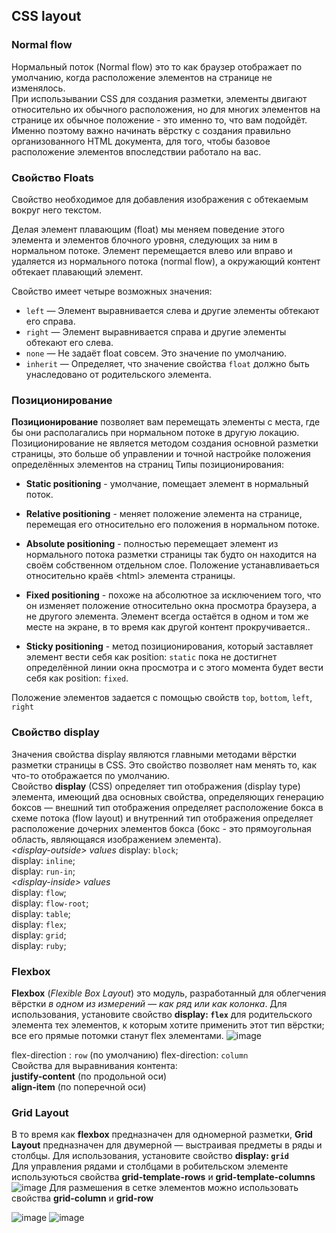CSS layout
---
### Normal flow
Нормальный поток (Normal flow) это то как браузер отображает по умолчанию, когда расположение элементов на странице не изменялось.  
При использывании CSS для создания разметки, элементы двигают относительно их обычного расположения, но для многих элементов на странице их обычное положение - это именно то, что вам подойдёт. Именно поэтому важно начинать вёрстку с создания правильно организованного HTML документа, для того, чтобы базовое расположение элементов впоследствии работало на вас.

### Свойство Floats  
Свойство необходимое для добавления изображения с обтекаемым вокруг него текстом.

Делая элемент плавающим (float) мы меняем поведение этого элемента и элементов блочного уровня, следующих за ним в нормальном потоке. Элемент перемещается влево или вправо и удаляется из нормального потока (normal flow), а окружающий контент обтекает плавающий элемент.

Свойство имеет четыре возможных значения:

- `left` — Элемент выравнивается слева и другие элементы обтекают его справа.
- `right` — Элемент выравнивается справа и другие элементы обтекают его слева.
- `none` — Не задаёт float совсем. Это значение по умолчанию.
- `inherit` — Определяет, что значение свойства `float` должно быть унаследовано от родительского элемента.

### Позиционирование
**Позиционирование** позволяет вам перемещать элементы с места, где бы они располагались при нормальном потоке в другую локацию. Позиционирование не является методом создания основной разметки страницы, это больше об управлении и точной настройке положения определённых элементов на страниц
Типы позиционирования:  
- **Static positioning** - умолчание, помещает элемент в нормальный поток.

- **Relative positioning** - меняет положение элемента на странице, перемещая его относительно его положения в нормальном потоке.

- **Absolute positioning** - полностью перемещает элемент из нормального потока разметки страницы так будто он находится на своём собственном отдельном слое. Положение устанавливаеться  относительно краёв \<html> элемента страницы.

- **Fixed positioning** - похоже на абсолютное за исключением того, что он изменяет положение относительно окна просмотра браузера, а не другого элемента. Элемент всегда остаётся в одном и том же месте на экране, в то время как другой контент прокручивается..

- **Sticky positioning** - метод позиционирования, который заставляет элемент вести себя как position: `static` пока не достигнет определённой линии окна просмотра и с этого момента будет вести себя как position: `fixed`.

Положение элементов задается с помощью свойств `top`, `bottom`, `left`, `right`







### Свойство display 
Значения свойства display являются главными методами вёрстки разметки страницы в CSS. Это свойство позволяет нам менять то, как что-то отображается по умолчанию.  
Свойство **display** (CSS) определяет тип отображения (display type) элемента, имеющий два основных свойства, определяющих генерацию боксов — внешний тип отображения определяет расположение бокса в схеме потока (flow layout) и внутренний тип отображения определяет расположение дочерних элементов бокса (бокс - это прямоугольная область, являющаяся изображением элемента).  
*\<display-outside> values*
display: `block`;  
display: `inline`;  
display: `run-in`;  
*\<display-inside> values*  
display: `flow`;  
display: `flow-root`;  
display: `table`;  
display: `flex`;  
display: `grid`;  
display: `ruby`;

### Flexbox
**Flexbox** (*Flexible Box Layout*) это модуль, разработанный для облегчения вёрстки *в одном из измерений — как ряд или как колонка*. 
Для использования, установите свойство **display: `flex`** для родительского элемента тех элементов, к которым хотите применить этот тип вёрстки; все его прямые потомки станут flex элементами.
![image](https://user-images.githubusercontent.com/92056073/153589946-858c7312-3abe-4285-8664-c21c66808f57.png)

flex-direction : `row` (по умолчанию)
flex-direction: `column`  
Свойства для выравнивания контента:  
**justify-content** (по продольной оси)  
**align-item** (по поперечной оси)  


### Grid Layout
В то время как **flexbox** предназначен для одномерной разметки, **Grid Layout** предназначен для двумерной — выстраивая предметы в ряды и столбцы.
Для использования, установите свойство **display: `grid`**  
Для управления рядами и столбцами в робительском элементе используються свойства **grid-template-rows** и **grid-template-columns**  
![image](https://user-images.githubusercontent.com/92056073/153591266-da2d9cd8-6086-40ef-9086-3e81578c808a.png)
 Для размешения в сетке элементов можно использовать свойства **grid-column** и **grid-row**

![image](https://user-images.githubusercontent.com/92056073/153591606-0a106307-9dcc-4092-a3ab-ead5b2eaa569.png)
![image](https://user-images.githubusercontent.com/92056073/153591631-af00ad66-a20d-4fdf-a247-92a25047dace.png)

























